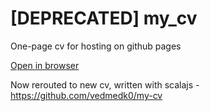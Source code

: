 # [DEPRECATED] my_cv
One-page cv for hosting on github pages

[Open in browser](https://vedmedk0.github.io/my_cv/)

Now rerouted to new cv, written with scalajs - https://github.com/vedmedk0/my-cv
